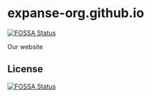 # expanse-org.github.io
[![FOSSA Status](https://app.fossa.io/api/projects/git%2Bgithub.com%2FvonBlasberg%2Fexpanse-org.github.io.svg?type=shield)](https://app.fossa.io/projects/git%2Bgithub.com%2FvonBlasberg%2Fexpanse-org.github.io?ref=badge_shield)

Our website


## License
[![FOSSA Status](https://app.fossa.io/api/projects/git%2Bgithub.com%2FvonBlasberg%2Fexpanse-org.github.io.svg?type=large)](https://app.fossa.io/projects/git%2Bgithub.com%2FvonBlasberg%2Fexpanse-org.github.io?ref=badge_large)